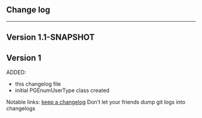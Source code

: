 ## Change log
----------------------

Version 1.1-SNAPSHOT
-------------


Version 1
-------------

ADDED:
 
- this changelog file
- initial PGEnumUserType class created

Notable links:
[keep a changelog](http://keepachangelog.com/en/1.0.0/) Don’t let your friends dump git logs into changelogs
